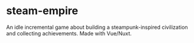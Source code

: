 # steam-empire
An idle incremental game about building a steampunk-inspired civilization and collecting achievements. Made with Vue/Nuxt.
